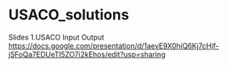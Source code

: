 # USACO_solutions
Slides
1.USACO Input Output
https://docs.google.com/presentation/d/1aevE9X0hjQ6Kj7cHjf-jSFoQa7EDUeTI5ZO7i2kEhos/edit?usp=sharing
